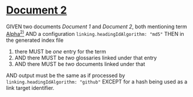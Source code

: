 # [Document 2](#md5:27be6482878cad00745bfe5f3666d823)

GIVEN two documents *Document 1* and *Document 2*, both mentioning term [Alpha][1][<sup>2)</sup>][2]
AND a configuration `linking.headingIdAlgorithm: "md5"`
THEN in the generated index file

1.  there MUST be *one* entry for the term
2.  AND there MUST be *two* glossaries linked under that entry
3.  AND there MUST be *two* documents linked under that

AND output must be the same as if processed by `linking.headingIdAlgorithm: "github"`
EXCEPT for a hash being used as a link target identifier.

[1]: ./glossary-1.md#md5:90620a4d9e83ed5d23be37255071123d "First definition."

[2]: ./glossary-2.md#md5:069dc1a0f28ef56508b16a61ca7cd681 "Second definition."
